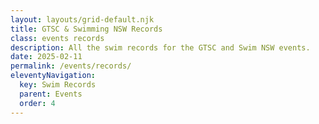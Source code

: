 ```yaml
---
layout: layouts/grid-default.njk
title: GTSC & Swimming NSW Records
class: events records
description: All the swim records for the GTSC and Swim NSW events.
date: 2025-02-11
permalink: /events/records/
eleventyNavigation:
  key: Swim Records
  parent: Events
  order: 4
---
```


